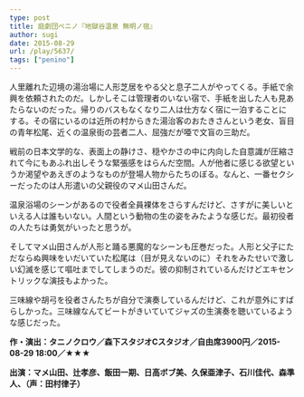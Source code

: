 ```yaml
---
type: post
title: 庭劇団ペニノ『地獄谷温泉 無明ノ宿』
author: sugi
date: 2015-08-29
url: /play/5637/
tags: ["penino"]
---
```

人里離れた辺境の湯治場に人形芝居をやる父と息子二人がやってくる。手紙で余興を依頼されたのだ。しかしそこは管理者のいない宿で、手紙を出した人も見あたらないのだった。帰りのバスもなくなり二人は仕方なく宿に一泊することにする。その宿にいるのは近所の村からきた湯治客のおたきさんという老女、盲目の青年松尾、近くの温泉街の芸者二人、屈強だが唖で文盲の三助だ。

戦前の日本文学的な、表面上の静けさ、穏やかさの中に内向した自意識が圧縮されて今にもあふれ出しそうな緊張感をはらんだ空間。人が他者に感じる欲望というか渇望やあえぎのようなものが登場人物からたちのぼる。なんと、一番セクシーだったのは人形遣いの父親役のマメ山田さんだ。

温泉浴場のシーンがあるので役者全員裸体をさらすんだけど、さすがに美しいといえる人は誰もいない。人間という動物の生の姿をみたような感じだ。最初役者の人たちは勇気がいったと思うが。

そしてマメ山田さんが人形と踊る悪魔的なシーンも圧巻だった。人形と父子にただならぬ興味をいだいていた松尾は（目が見えないのに）それをみたせいで激しい幻滅を感じて嘔吐までしてしまうのだ。彼の抑制されているんだけどエキセントリックな演技もよかった。

三味線や胡弓を役者さんたちが自分で演奏しているんだけど、これが意外にすばらしかった。三味線なんてビートがきいていてジャズの生演奏を聴いているような感じだった。

**作・演出：タニノクロウ／森下スタジオCスタジオ／自由席3900円／2015-08-29 18:00／★★★**

**出演：マメ山田、辻孝彦、飯田一期、日高ボブ美、久保亜津子、石川佳代、森準人、（声：田村律子）**

